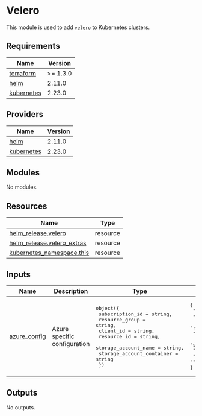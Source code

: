 # Velero

This module is used to add [`velero`](https://github.com/vmware-tanzu/velero) to Kubernetes clusters.

## Requirements

| Name | Version |
|------|---------|
| <a name="requirement_terraform"></a> [terraform](#requirement\_terraform) | >= 1.3.0 |
| <a name="requirement_helm"></a> [helm](#requirement\_helm) | 2.11.0 |
| <a name="requirement_kubernetes"></a> [kubernetes](#requirement\_kubernetes) | 2.23.0 |

## Providers

| Name | Version |
|------|---------|
| <a name="provider_helm"></a> [helm](#provider\_helm) | 2.11.0 |
| <a name="provider_kubernetes"></a> [kubernetes](#provider\_kubernetes) | 2.23.0 |

## Modules

No modules.

## Resources

| Name | Type |
|------|------|
| [helm_release.velero](https://registry.terraform.io/providers/hashicorp/helm/2.11.0/docs/resources/release) | resource |
| [helm_release.velero_extras](https://registry.terraform.io/providers/hashicorp/helm/2.11.0/docs/resources/release) | resource |
| [kubernetes_namespace.this](https://registry.terraform.io/providers/hashicorp/kubernetes/2.23.0/docs/resources/namespace) | resource |

## Inputs

| Name | Description | Type | Default | Required |
|------|-------------|------|---------|:--------:|
| <a name="input_azure_config"></a> [azure\_config](#input\_azure\_config) | Azure specific configuration | <pre>object({<br>    subscription_id           = string,<br>    resource_group            = string,<br>    client_id                 = string,<br>    resource_id               = string,<br>    storage_account_name      = string,<br>    storage_account_container = string<br>  })</pre> | <pre>{<br>  "client_id": "",<br>  "resource_group": "",<br>  "resource_id": "",<br>  "storage_account_container": "",<br>  "storage_account_name": "",<br>  "subscription_id": "",<br>  "tenant_id": ""<br>}</pre> | no |

## Outputs

No outputs.

